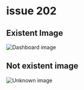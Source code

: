 # issue 202


## Existent Image

![Dashboard image](dashboard.png "Dashboard")

## Not existent image

![Unknown image](unknown.png)
